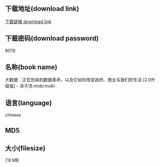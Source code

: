 ## 下载地址(download link)
[下载链接 download link](https://tutu365.netlify.app/?s=%E5%A4%A7%E6%95%B0%E6%8D%AE%EF%BC%9A%E6%AD%A3%E5%9C%A8%E5%88%B0%E6%9D%A5%E7%9A%84%E6%95%B0%E6%8D%AE%E9%9D%A9%E5%91%BD%EF%BC%8C%E4%BB%A5%E5%8F%8A%E5%AE%83%E5%A6%82%E4%BD%95%E6%94%B9%E5%8F%98%E6%94%BF%E5%BA%9C%E3%80%81%E5%95%86%E4%B8%9A%E4%B8%8E%E6%88%91%E4%BB%AC%E7%9A%84%E7%94%9F%E6%B4%BB+%5B2.0%E5%8D%87%E7%BA%A7%E7%89%88%5D+-+%E6%B6%82%E5%AD%90%E6%B2%9B.mobi)

## 下载密码(download password)
8078

## 名称(book name)
大数据：正在到来的数据革命，以及它如何改变政府、商业与我们的生活 [2.0升级版] - 涂子沛.mobi.mobi

## 语言(language)
chinese

## MD5


## 大小(filesize)
7.8 MB
